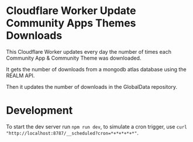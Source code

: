 # Cloudflare Worker Update Community Apps Themes Downloads

This Cloudflare Worker updates every day the number of times each Community App & Community Theme was downloaded.

It gets the number of downloads from a mongodb atlas database using the REALM API.

Then it updates the number of downloads in the GlobalData repository.


# Development

To start the dev server run `npm run dev`, to simulate a cron trigger, use `curl "http://localhost:8787/__scheduled?cron=*+*+*+*+*"`.
